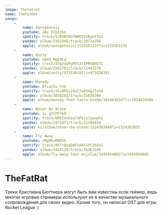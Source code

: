 ```yaml
---
image: thefatrat
name: TheFatRat
songs:
    -
        name: Xenogenesis
        youtube: 2Ax_EIb1zks
        spotify: track/5iRVNYbhfWNO2VzBykX7GS
        yandex: album/2362946/track/20714356
        apple: album/xenogenesis/1529161133?i=1529161135
    -
        name: Unity
        youtube: n8X9_MgEdCg
        spotify: track/47qYqGPgMTh3l1PRKBHEfI
        yandex: album/2581763/track/22442276
        apple: album/unity/973530182?i=973530281
    -
        name: Monody
        youtube: B7xai5u_tnk
        spotify: track/3VvBPkc24zC7x05mgJTyGO
        yandex: album/3058283/track/25836704
        apple: album/monody-feat-laura-brehm/1054438347?i=1054438586
    -
        name: Never Be Alone
        youtube: Ic-gZlPFTkQ
        spotify: track/6RSIVvksolVFbjyJypupki
        yandex: album/2473471/track/21586444
        apple: kz/album/never-be-alone/1524363048?i=1524363051
    -
        name: Fly Away
        youtube: cMg8KaMdDYo
        spotify: track/0hTrQoqDmFnA4S1PC265e1
        yandex: album/4424129/track/35463345
        apple: album/fly-away-feat-anjulie/1445054803?i=1445054805
---
```

# TheFatRat

Треки Кристиана Бюттнера могут быть вам известны если геймер,
ведь многие игровые стримеры используют их в качестве музыкального сопровождения для своих видео.
Кроме того, он написал OST для игры Rocket League :)